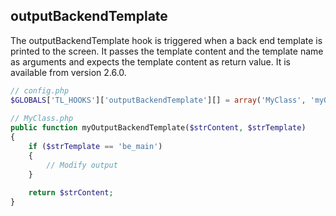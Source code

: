 outputBackendTemplate
---------------------

The outputBackendTemplate hook is triggered when a back end template is printed to the screen. It passes the template content and the template name as arguments and expects the template content as return value. It is available from version 2.6.0.

```php
// config.php
$GLOBALS['TL_HOOKS']['outputBackendTemplate'][] = array('MyClass', 'myOutputBackendTemplate');
 
// MyClass.php
public function myOutputBackendTemplate($strContent, $strTemplate)
{
    if ($strTemplate == 'be_main')
    {
        // Modify output
    }
 
    return $strContent;
}
``` 
